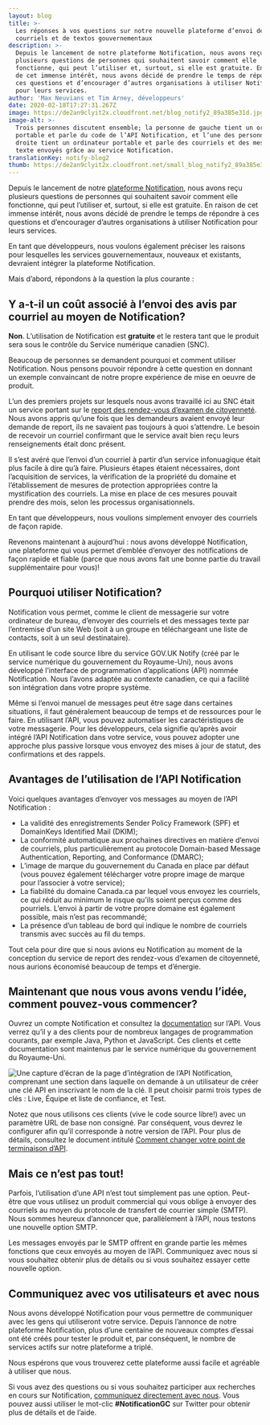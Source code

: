 ```yaml
---
layout: blog
title: >-
  Les réponses à vos questions sur notre nouvelle plateforme d’envoi de
  courriels et de textos gouvernementaux
description: >-
  Depuis le lancement de notre plateforme Notification, nous avons reçu
  plusieurs questions de personnes qui souhaitent savoir comment elle
  fonctionne, qui peut l’utiliser et, surtout, si elle est gratuite. En raison
  de cet immense intérêt, nous avons décidé de prendre le temps de répondre à
  ces questions et d’encourager d’autres organisations à utiliser Notification
  pour leurs services.
author: 'Max Neuvians et Tim Arney, développeurs'
date: 2020-02-18T17:27:31.267Z
image: https://de2an9clyit2x.cloudfront.net/blog_notify2_89a385e31d.jpg
image-alt: >-
  Trois personnes discutent ensemble; la personne de gauche tient un ordinateur
  portable et parle du code de l’API Notification, et l’une des personnes de
  droite tient un ordinateur portable et parle des courriels et des messages
  texte envoyés grâce au service Notification.
translationKey: notify-blog2
thumb: https://de2an9clyit2x.cloudfront.net/small_blog_notify2_89a385e31d.jpg
---
```

Depuis le lancement de notre [plateforme Notification](https://numerique.canada.ca/2019/11/26/on-vous-pr%C3%A9sente-notification/), nous avons reçu plusieurs questions de personnes qui souhaitent savoir comment elle fonctionne, qui peut l’utiliser et, surtout, si elle est gratuite. En raison de cet immense intérêt, nous avons décidé de prendre le temps de répondre à ces questions et d’encourager d’autres organisations à utiliser Notification pour leurs services.

En tant que développeurs, nous voulons également préciser les raisons pour lesquelles les services gouvernementaux, nouveaux et existants, devraient intégrer la plateforme Notification.

Mais d’abord, répondons à la question la plus courante :

## Y a-t-il un coût associé à l’envoi des avis par courriel au moyen de Notification?

**Non**. L’utilisation de Notification est **gratuite** et le restera tant que le produit sera sous le contrôle du Service numérique canadien (SNC).

Beaucoup de personnes se demandent pourquoi et comment utiliser Notification. Nous pensons pouvoir répondre à cette question en donnant un exemple convaincant de notre propre expérience de mise en oeuvre de produit.

L’un des premiers projets sur lesquels nous avons travaillé ici au SNC était un service portant sur le [report des rendez-vous d’examen de citoyenneté](https://numerique.canada.ca/2018/04/13/reporter-un-rendez-vous-dexamen/). Nous avons appris qu’une fois que les demandeurs avaient envoyé leur demande de report, ils ne savaient pas toujours à quoi s’attendre. Le besoin de recevoir un courriel confirmant que le service avait bien reçu leurs renseignements était donc présent.

Il s’est avéré que l’envoi d’un courriel à partir d’un service infonuagique était plus facile à dire qu’à faire. Plusieurs étapes étaient nécessaires, dont l’acquisition de services, la vérification de la propriété du domaine et l’établissement de mesures de protection appropriées contre la mystification des courriels. La mise en place de ces mesures pouvait prendre des mois, selon les processus organisationnels.

En tant que développeurs, nous voulions simplement envoyer des courriels de façon rapide.

Revenons maintenant à aujourd’hui : nous avons développé Notification, une plateforme qui vous permet d’emblée d’envoyer des notifications de façon rapide et fiable (parce que nous avons fait une bonne partie du travail supplémentaire pour vous)!

## Pourquoi utiliser Notification?

Notification vous permet, comme le client de messagerie sur votre ordinateur de bureau, d’envoyer des courriels et des messages texte par l’entremise d’un site Web (soit à un groupe en téléchargeant une liste de contacts, soit à un seul destinataire).

En utilisant le code source libre du service GOV.UK Notify (créé par le service numérique du gouvernement du Royaume-Uni), nous avons développé l’interface de programmation d’applications (API) nommée Notification. Nous l’avons adaptée au contexte canadien, ce qui a facilité son intégration dans votre propre système.

Même si l’envoi manuel de messages peut être sage dans certaines situations, il faut généralement beaucoup de temps et de ressources pour le faire. En utilisant l’API, vous pouvez automatiser les caractéristiques de votre messagerie. Pour les développeurs, cela signifie qu’après avoir intégré l’API Notification dans votre service, vous pouvez adopter une approche plus passive lorsque vous envoyez des mises à jour de statut, des confirmations et des rappels.

## Avantages de l’utilisation de l’API Notification

Voici quelques avantages d’envoyer vos messages au moyen de l’API Notification :

* La validité des enregistrements Sender Policy Framework (SPF) et DomainKeys Identified Mail (DKIM);
* La conformité automatique aux prochaines directives en matière d’envoi de courriels, plus particulièrement au protocole Domain-based Message Authentication, Reporting, and Conformance (DMARC);
* L’image de marque du gouvernement du Canada en place par défaut (vous pouvez également télécharger votre propre image de marque pour l’associer à votre service);
* La fiabilité du domaine Canada.ca par lequel vous envoyez les courriels, ce qui réduit au minimum le risque qu’ils soient perçus comme des pourriels. L’envoi à partir de votre propre domaine est également possible, mais n’est pas recommandé;
* La présence d’un tableau de bord qui indique le nombre de courriels transmis avec succès au fil du temps.

Tout cela pour dire que si nous avions eu Notification au moment de la conception du service de report des rendez-vous d’examen de citoyenneté, nous aurions économisé beaucoup de temps et d’énergie.

## Maintenant que nous vous avons vendu l’idée, comment pouvez-vous commencer?

Ouvrez un compte Notification et consultez la [documentation](https://notification.alpha.canada.ca/documentation) sur l’API. Vous verrez qu’il y a des clients pour de nombreux langages de programmation courants, par exemple Java, Python et JavaScript. Ces clients et cette documentation sont maintenus par le service numérique du gouvernement du Royaume-Uni.

![Une capture d’écran de la page d’intégration de l’API Notification, comprenant une section dans laquelle on demande à un utilisateur de créer une clé API en inscrivant le nom de la clé. Il peut choisir parmi trois types de clés : Live, Équipe et liste de confiance, et Test.](https://de2an9clyit2x.cloudfront.net/notify_api_fr_18a3a9b554.jpg)

Notez que nous utilisons ces clients (vive le code source libre!) avec un paramètre URL de base non consigné. Par conséquent, vous devrez le configurer afin qu’il corresponde à notre version de l’API. Pour plus de détails, consultez le document intitulé [Comment changer votre point de terminaison d’API](https://github.com/cds-snc/notification-api/wiki/Comment-changer-votre-point-de-terminaison-d'API%3F).

## Mais ce n’est pas tout!

Parfois, l’utilisation d’une API n’est tout simplement pas une option. Peut-être que vous utilisez un produit commercial qui vous oblige à envoyer des courriels au moyen du protocole de transfert de courrier simple (SMTP). Nous sommes heureux d’annoncer que, parallèlement à l’API, nous testons une nouvelle option SMTP.

Les messages envoyés par le SMTP offrent en grande partie les mêmes fonctions que ceux envoyés au moyen de l’API. Communiquez avec nous si vous souhaitez obtenir plus de détails ou si vous souhaitez essayer cette nouvelle option.

## Communiquez avec vos utilisateurs et avec nous

Nous avons développé Notification pour vous permettre de communiquer avec les gens qui utiliseront votre service. Depuis l’annonce de notre plateforme Notification, plus d’une centaine de nouveaux comptes d’essai ont été créés pour tester le produit et, par conséquent, le nombre de services actifs sur notre plateforme a triplé.

Nous espérons que vous trouverez cette plateforme aussi facile et agréable à utiliser que nous.

Si vous avez des questions ou si vous souhaitez participer aux recherches en cours sur Notification, [communiquez directement avec nous](mailto:antoine.garcia-suarez@tbs-sct.gc.ca). Vous pouvez aussi utiliser le mot-clic **\#NotificationGC** sur Twitter pour obtenir plus de détails et de l’aide.



